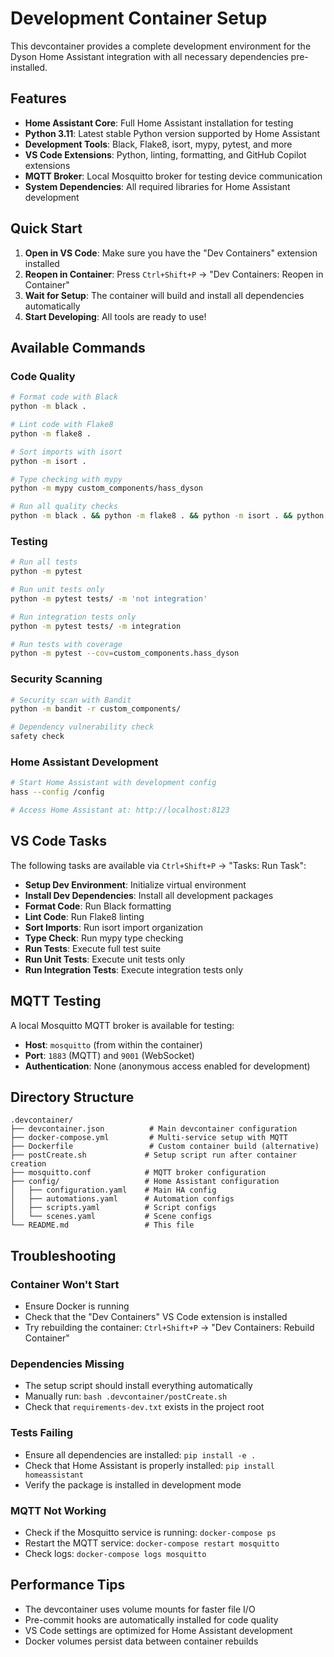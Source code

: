 # Development Container Setup

This devcontainer provides a complete development environment for the Dyson Home Assistant integration with all necessary dependencies pre-installed.

## Features

- **Home Assistant Core**: Full Home Assistant installation for testing
- **Python 3.11**: Latest stable Python version supported by Home Assistant
- **Development Tools**: Black, Flake8, isort, mypy, pytest, and more
- **VS Code Extensions**: Python, linting, formatting, and GitHub Copilot extensions
- **MQTT Broker**: Local Mosquitto broker for testing device communication
- **System Dependencies**: All required libraries for Home Assistant development

## Quick Start

1. **Open in VS Code**: Make sure you have the "Dev Containers" extension installed
2. **Reopen in Container**: Press `Ctrl+Shift+P` → "Dev Containers: Reopen in Container"
3. **Wait for Setup**: The container will build and install all dependencies automatically
4. **Start Developing**: All tools are ready to use!

## Available Commands

### Code Quality
```bash
# Format code with Black
python -m black .

# Lint code with Flake8
python -m flake8 .

# Sort imports with isort
python -m isort .

# Type checking with mypy
python -m mypy custom_components/hass_dyson

# Run all quality checks
python -m black . && python -m flake8 . && python -m isort . && python -m mypy custom_components/hass_dyson
```

### Testing
```bash
# Run all tests
python -m pytest

# Run unit tests only
python -m pytest tests/ -m 'not integration'

# Run integration tests only
python -m pytest tests/ -m integration

# Run tests with coverage
python -m pytest --cov=custom_components.hass_dyson
```

### Security Scanning
```bash
# Security scan with Bandit
python -m bandit -r custom_components/

# Dependency vulnerability check
safety check
```

### Home Assistant Development
```bash
# Start Home Assistant with development config
hass --config /config

# Access Home Assistant at: http://localhost:8123
```

## VS Code Tasks

The following tasks are available via `Ctrl+Shift+P` → "Tasks: Run Task":

- **Setup Dev Environment**: Initialize virtual environment
- **Install Dev Dependencies**: Install all development packages
- **Format Code**: Run Black formatting
- **Lint Code**: Run Flake8 linting
- **Sort Imports**: Run isort import organization
- **Type Check**: Run mypy type checking
- **Run Tests**: Execute full test suite
- **Run Unit Tests**: Execute unit tests only
- **Run Integration Tests**: Execute integration tests only

## MQTT Testing

A local Mosquitto MQTT broker is available for testing:
- **Host**: `mosquitto` (from within the container)
- **Port**: `1883` (MQTT) and `9001` (WebSocket)
- **Authentication**: None (anonymous access enabled for development)

## Directory Structure

```
.devcontainer/
├── devcontainer.json          # Main devcontainer configuration
├── docker-compose.yml         # Multi-service setup with MQTT
├── Dockerfile                 # Custom container build (alternative)
├── postCreate.sh             # Setup script run after container creation
├── mosquitto.conf            # MQTT broker configuration
├── config/                   # Home Assistant configuration
│   ├── configuration.yaml    # Main HA config
│   ├── automations.yaml      # Automation configs
│   ├── scripts.yaml          # Script configs
│   └── scenes.yaml           # Scene configs
└── README.md                 # This file
```

## Troubleshooting

### Container Won't Start
- Ensure Docker is running
- Check that the "Dev Containers" VS Code extension is installed
- Try rebuilding the container: `Ctrl+Shift+P` → "Dev Containers: Rebuild Container"

### Dependencies Missing
- The setup script should install everything automatically
- Manually run: `bash .devcontainer/postCreate.sh`
- Check that `requirements-dev.txt` exists in the project root

### Tests Failing
- Ensure all dependencies are installed: `pip install -e .`
- Check that Home Assistant is properly installed: `pip install homeassistant`
- Verify the package is installed in development mode

### MQTT Not Working
- Check if the Mosquitto service is running: `docker-compose ps`
- Restart the MQTT service: `docker-compose restart mosquitto`
- Check logs: `docker-compose logs mosquitto`

## Performance Tips

- The devcontainer uses volume mounts for faster file I/O
- Pre-commit hooks are automatically installed for code quality
- VS Code settings are optimized for Home Assistant development
- Docker volumes persist data between container rebuilds

